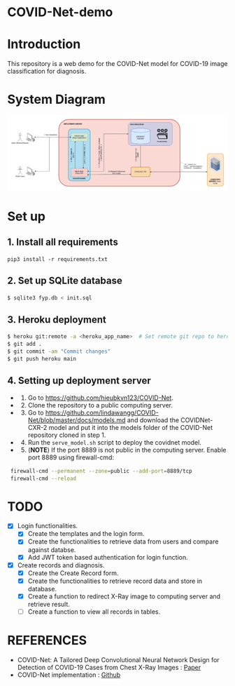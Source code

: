 # COVID-Net-demo

# Introduction
This repository is a web demo for the COVID-Net model for COVID-19 image classification for 
diagnosis.

# System Diagram
<img src="misc/FYP_System_Diagram.png"/>

# Set up

## 1. Install all requirements
```
pip3 install -r requirements.txt
```

## 2. Set up SQLite database 
```bash
$ sqlite3 fyp.db < init.sql 
```

## 3. Heroku deployment
```bash
$ heroku git:remote -a <heroku_app_name>  # Set remote git repo to heroku app repo
$ git add . 
$ git commit -am "Commit changes"
$ git push heroku main 
```

## 4. Setting up deployment server
- 1. Go to https://github.com/hieubkvn123/COVID-Net.
- 2. Clone the repository to a public computing server.
- 3. Go to https://github.com/lindawangg/COVID-Net/blob/master/docs/models.md and download the COVIDNet-CXR-2 model and put it
into the models folder of the COVID-Net repository cloned in step 1.
- 4. Run the ``serve_model.sh`` script to deploy the covidnet model.
- 5. (**NOTE**) If the port 8889 is not public in the computing server. Enable port 8889 using firewall-cmd:
```bash
 firewall-cmd --permanent --zone=public --add-port=8889/tcp
 firewall-cmd --reload
```

# TODO
- [x] Login functionalities.
	- [x] Create the templates and the login form.
	- [x] Create the functionalities to retrieve data from users and compare against databse.
	- [x] Add JWT token based authentication for login function.
	
- [x] Create records and diagnosis.
	- [x] Create the Create Record form.
	- [x] Create the functionalities to retrieve record data and store in database.
	- [x] Create a function to redirect X-Ray image to computing server and retrieve result.
	- [ ] Create a function to view all records in tables.

# REFERENCES
- COVID-Net: A Tailored Deep Convolutional Neural Network Design for Detection of COVID-19 Cases from Chest X-Ray Images : [Paper](https://arxiv.org/abs/2003.09871)
- COVID-Net implementation : [Github](https://github.com/hieubkvn123/COVIDNet-Implementation)
